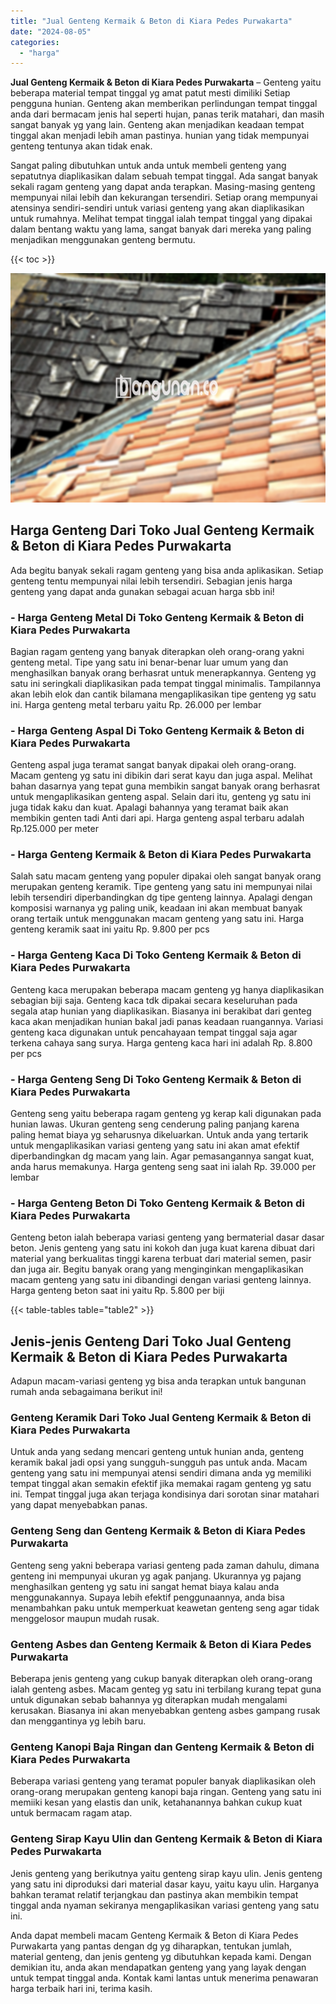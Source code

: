 ```yaml
---
title: "Jual Genteng Kermaik & Beton di Kiara Pedes Purwakarta"
date: "2024-08-05"
categories: 
  - "harga"
---
```


**Jual Genteng Kermaik & Beton di Kiara Pedes Purwakarta** – Genteng yaitu beberapa material tempat tinggal yg amat patut mesti dimiliki Setiap pengguna hunian. Genteng akan memberikan perlindungan tempat tinggal anda dari bermacam jenis hal seperti hujan, panas terik matahari, dan masih sangat banyak yg yang lain. Genteng akan menjadikan keadaan tempat tinggal akan menjadi lebih aman pastinya. hunian yang tidak mempunyai genteng tentunya akan tidak enak.

Sangat paling dibutuhkan untuk anda untuk membeli genteng yang sepatutnya diaplikasikan dalam sebuah tempat tinggal. Ada sangat banyak sekali ragam genteng yang dapat anda terapkan. Masing-masing genteng mempunyai nilai lebih dan kekurangan tersendiri. Setiap orang mempunyai atensinya sendiri-sendiri untuk variasi genteng yang akan diaplikasikan untuk rumahnya. Melihat tempat tinggal ialah tempat tinggal yang dipakai dalam bentang waktu yang lama, sangat banyak dari mereka yang paling menjadikan menggunakan genteng bermutu.

{{< toc >}}

![Jual Genteng Kermaik & Beton di Kiara Pedes Purwakarta](/images/genteng-minimalis-murah26.png)

## Harga Genteng Dari Toko Jual Genteng Kermaik & Beton di Kiara Pedes Purwakarta

Ada begitu banyak sekali ragam genteng yang bisa anda aplikasikan. Setiap genteng tentu mempunyai nilai lebih tersendiri. Sebagian jenis harga genteng yang dapat anda gunakan sebagai acuan harga sbb ini!

### \- Harga Genteng Metal Di Toko Genteng Kermaik & Beton di Kiara Pedes Purwakarta

Bagian ragam genteng yang banyak diterapkan oleh orang-orang yakni genteng metal. Tipe yang satu ini benar-benar luar umum yang dan menghasilkan banyak orang berhasrat untuk menerapkannya. Genteng yg satu ini seringkali diaplikasikan pada tempat tinggal minimalis. Tampilannya akan lebih elok dan cantik bilamana mengaplikasikan tipe genteng yg satu ini. Harga genteng metal terbaru yaitu Rp. 26.000 per lembar

### \- Harga Genteng Aspal Di Toko Genteng Kermaik & Beton di Kiara Pedes Purwakarta

Genteng aspal juga teramat sangat banyak dipakai oleh orang-orang. Macam genteng yg satu ini dibikin dari serat kayu dan juga aspal. Melihat bahan dasarnya yang tepat guna membikin sangat banyak orang berhasrat untuk mengaplikasikan genteng aspal. Selain dari itu, genteng yg satu ini juga tidak kaku dan kuat. Apalagi bahannya yang teramat baik akan membikin genten tadi Anti dari api. Harga genteng aspal terbaru adalah Rp.125.000 per meter

### \- Harga Genteng Kermaik & Beton di Kiara Pedes Purwakarta

Salah satu macam genteng yang populer dipakai oleh sangat banyak orang merupakan genteng keramik. Tipe genteng yang satu ini mempunyai nilai lebih tersendiri diperbandingkan dg tipe genteng lainnya. Apalagi dengan komposisi warnanya yg paling unik, keadaan ini akan membuat banyak orang tertaik untuk menggunakan macam genteng yang satu ini. Harga genteng keramik saat ini yaitu Rp. 9.800 per pcs

### \- Harga Genteng Kaca Di Toko Genteng Kermaik & Beton di Kiara Pedes Purwakarta

Genteng kaca merupakan beberapa macam genteng yg hanya diaplikasikan sebagian biji saja. Genteng kaca tdk dipakai secara keseluruhan pada segala atap hunian yang diaplikasikan. Biasanya ini berakibat dari genteg kaca akan menjadikan hunian bakal jadi panas keadaan ruangannya. Variasi genteng kaca digunakan untuk pencahayaan tempat tinggal saja agar terkena cahaya sang surya. Harga genteng kaca hari ini adalah Rp. 8.800 per pcs

### \- Harga Genteng Seng Di Toko Genteng Kermaik & Beton di Kiara Pedes Purwakarta

Genteng seng yaitu beberapa ragam genteng yg kerap kali digunakan pada hunian lawas. Ukuran genteng seng cenderung paling panjang karena paling hemat biaya yg seharusnya dikeluarkan. Untuk anda yang tertarik untuk mengaplikasikan variasi genteng yang satu ini akan amat efektif diperbandingkan dg macam yang lain. Agar pemasangannya sangat kuat, anda harus memakunya. Harga genteng seng saat ini ialah Rp. 39.000 per lembar

### \- Harga Genteng Beton Di Toko Genteng Kermaik & Beton di Kiara Pedes Purwakarta

Genteng beton ialah beberapa variasi genteng yang bermaterial dasar dasar beton. Jenis genteng yang satu ini kokoh dan juga kuat karena dibuat dari material yang berkualitas tinggi karena terbuat dari material semen, pasir dan juga air. Begitu banyak orang yang menginginkan mengaplikasikan macam genteng yang satu ini dibandingi dengan variasi genteng lainnya. Harga genteng beton saat ini yaitu Rp. 5.800 per biji

{{< table-tables table="table2" >}}

## Jenis-jenis Genteng Dari Toko Jual Genteng Kermaik & Beton di Kiara Pedes Purwakarta

Adapun macam-variasi genteng yg bisa anda terapkan untuk bangunan rumah anda sebagaimana berikut ini!

### Genteng Keramik Dari Toko Jual Genteng Kermaik & Beton di Kiara Pedes Purwakarta

Untuk anda yang sedang mencari genteng untuk hunian anda, genteng keramik bakal jadi opsi yang sungguh-sungguh pas untuk anda. Macam genteng yang satu ini mempunyai atensi sendiri dimana anda yg memiliki tempat tinggal akan semakin efektif jika memakai ragam genteng yg satu ini. Tempat tinggal juga akan terjaga kondisinya dari sorotan sinar matahari yang dapat menyebabkan panas.

### Genteng Seng dan Genteng Kermaik & Beton di Kiara Pedes Purwakarta

Genteng seng yakni beberapa variasi genteng pada zaman dahulu, dimana genteng ini mempunyai ukuran yg agak panjang. Ukurannya yg pajang menghasilkan genteng yg satu ini sangat hemat biaya kalau anda menggunakannya. Supaya lebih efektif penggunaannya, anda bisa menambahkan paku untuk memperkuat keawetan genteng seng agar tidak menggelosor maupun mudah rusak.

### Genteng Asbes dan Genteng Kermaik & Beton di Kiara Pedes Purwakarta

Beberapa jenis genteng yang cukup banyak diterapkan oleh orang-orang ialah genteng asbes. Macam genteg yg satu ini terbilang kurang tepat guna untuk digunakan sebab bahannya yg diterapkan mudah mengalami kerusakan. Biasanya ini akan menyebabkan genteng asbes gampang rusak dan menggantinya yg lebih baru.

### Genteng Kanopi Baja Ringan dan Genteng Kermaik & Beton di Kiara Pedes Purwakarta

Beberapa variasi genteng yang teramat populer banyak diaplikasikan oleh orang-orang merupakan genteng kanopi baja ringan. Genteng yang satu ini memiiki kesan yang elastis dan unik, ketahanannya bahkan cukup kuat untuk bermacam ragam atap.

### Genteng Sirap Kayu Ulin dan Genteng Kermaik & Beton di Kiara Pedes Purwakarta

Jenis genteng yang berikutnya yaitu genteng sirap kayu ulin. Jenis genteng yang satu ini diproduksi dari material dasar kayu, yaitu kayu ulin. Harganya bahkan teramat relatif terjangkau dan pastinya akan membikin tempat tinggal anda nyaman sekiranya mengaplikasikan variasi genteng yang satu ini.

Anda dapat membeli macam Genteng Kermaik & Beton di Kiara Pedes Purwakarta yang pantas dengan dg yg diharapkan, tentukan jumlah, material genteng, dan jenis genteng yg dibutuhkan kepada kami. Dengan demikian itu, anda akan mendapatkan genteng yang yang layak dengan untuk tempat tinggal anda. Kontak kami lantas untuk menerima penawaran harga terbaik hari ini, terima kasih.
